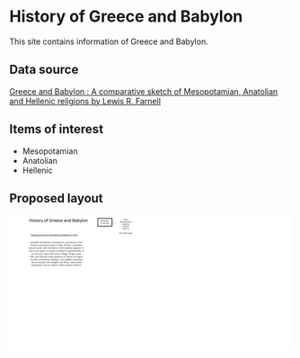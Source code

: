 History of Greece and Babylon
===============
This site contains information of Greece and Babylon.
## Data source
[Greece and Babylon : A comparative sketch of Mesopotamian, Anatolian and Hellenic religions by Lewis R. Farnell](https://www.gutenberg.org/ebooks/71562)
## Items of interest
* Mesopotamian
* Anatolian
* Hellenic
## Proposed layout
![alt text](ProjectProposal.jpg "Layout")

